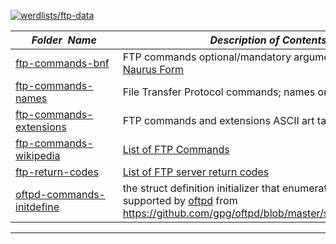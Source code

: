 [![werdlists/ftp-data](https://img.shields.io/badge/werdlists-ftp_data-purple.svg?logo=github&style=popout&longCache=true)](# "werdlists/ftp-data")

|&nbsp;&nbsp;&nbsp;&nbsp;&nbsp;&nbsp;_Folder&nbsp;&nbsp;Name_&nbsp;&nbsp;&nbsp;&nbsp;&nbsp;&nbsp;| _Description of Contents_
|:--------------------|--------------------------------------------------------------------------------------------------------------------------------------------------------
| [ftp-commands-bnf](ftp-commands-bnf.txt) |  FTP commands optional/mandatory arguments in [Bach-Naurus Form](https://wikipedia.org/wiki/Backus%E2%80%93Naur_form) 
| [ftp-commands-names](ftp-commands-names.txt) |  File Transfer Protocol commands; names only, one per line 
| [ftp-commands-extensions](ftp-commands-extensions.asc) |  FTP commands and extensions ASCII art table [RFC5797](https://tool.ietf.org/html/rfc5797) 
| [ftp-commands-wikipedia](ftp-commands-wikipedia.txt) |  [List of FTP Commands](https://wikipedia.org/wiki/List_of_FTP_commands) 
| [ftp-return-codes](ftp-return-codes.txt) |  [List of FTP server return codes](https://wikipedia.org/wiki/List_of_FTP_server_return_codes) 
| [oftpd-commands-initdefine](oftpd-commands-initdefine.c) |  the struct definition initializer that enumerates commands supported by [oftpd](https://www.time-travellers.org/oftpd) from <https://github.com/gpg/oftpd/blob/master/src/ftp_command.c> 

* * *

